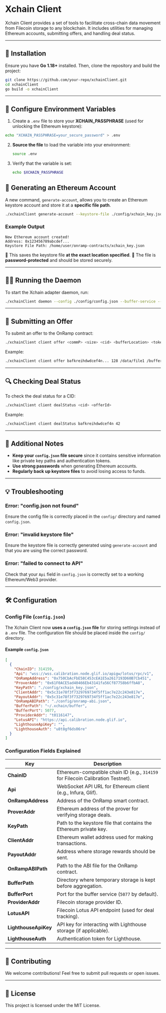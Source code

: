 # Xchain Client

Xchain Client provides a set of tools to facilitate cross-chain data movement from Filecoin storage to any blockchain. It includes utilities for managing Ethereum accounts, submitting offers, and handling deal status.

---

## 🚀 Installation

Ensure you have **Go 1.18+** installed. Then, clone the repository and build the project:

```sh
git clone https://github.com/your-repo/xchainClient.git
cd xchainClient
go build -o xchainClient
```
---

## 📌 Configure Environment Variables
1. Create a `.env` file to store your **XCHAIN_PASSPHRASE** (used for unlocking the Ethereum keystore):

```sh
echo "XCHAIN_PASSPHRASE=your_secure_password" > .env
```

2. **Source the file** to load the variable into your environment:
   ```sh
   source .env
   ```

3. Verify that the variable is set:
   ```sh
   echo $XCHAIN_PASSPHRASE
   ```

## 🔑 **Generating an Ethereum Account**

A new command, `generate-account`, allows you to create an Ethereum keystore account and store it at a **specific file path**.

```sh
./xchainClient generate-account --keystore-file ./config/xchain_key.json --password "$XCHAIN_PASSPHRASE"

```

### **Example Output**
```
New Ethereum account created!
Address: 0x123456789abcdef...
Keystore File Path: /home/user/onramp-contracts/xchain_key.json
```

🔹 This saves the keystore file **at the exact location specified**.
🔹 The file is **password-protected** and should be stored securely.

---

## 🏃‍♂️ Running the Daemon

To start the Xchain adapter daemon, run:

```sh
./xchainClient daemon --config ./config/config.json --buffer-service --aggregation-service
```

---

## 📡 **Submitting an Offer**

To submit an offer to the OnRamp contract:

```sh
./xchainClient client offer <commP> <size> <cid> <bufferLocation> <token-hex> <token-amount>
```

Example:
```sh
./xchainClient client offer bafkreihdwdcef4n... 128 /data/file1 /buffers/ 0x6B175474E89094C44Da98b954EedeAC495271d0F 1000
```

---

## 🔍 **Checking Deal Status**

To check the deal status for a CID:

```sh
./xchainClient client dealStatus <cid> <offerId>
```

Example:
```sh
./xchainClient client dealStatus bafkreihdwdcef4n 42
```

---

## 📖 **Additional Notes**
- **Keep your `config.json` file secure** since it contains sensitive information like private key paths and authentication tokens.
- **Use strong passwords** when generating Ethereum accounts.
- **Regularly back up keystore files** to avoid losing access to funds.

---

## 💡 **Troubleshooting**
### Error: "config.json not found"
Ensure the config file is correctly placed in the `config/` directory and named `config.json`.

### Error: "invalid keystore file"
Ensure the keystore file is correctly generated using `generate-account` and that you are using the correct password.

### Error: "failed to connect to API"
Check that your `Api` field in `config.json` is correctly set to a working Ethereum/Web3 provider.

---

## 🛠️ Configuration

### **Config File (`config.json`)**

The Xchain Client now **uses a `config.json` file** for storing settings instead of a `.env` file. The configuration file should be placed inside the `config/` directory.

#### **Example `config.json`**
```json
[
  {
    "ChainID": 314159,
    "Api": "wss://wss.calibration.node.glif.io/apigw/lotus/rpc/v1",
    "OnRampAddress": "0x750CbAcFbE58C453cEA1E5a2617193D60B7Cb451",
    "ProverAddr": "0x61F0ACE5ad40466Eb43141fa56Cf87758b6ffbA8",
    "KeyPath": "./config/xchain_key.json",
    "ClientAddr": "0x5c31e78f3f7329769734f5ff1ac7e22c243e817e",
    "PayoutAddr": "0x5c31e78f3f7329769734f5ff1ac7e22c243e817e",
    "OnRampABIPath": "./config/onramp-abi.json",
    "BufferPath": "~/.xchain/buffer",
    "BufferPort": 5077,
    "ProviderAddr": "t0116147",
    "LotusAPI": "https://api.calibration.node.glif.io",
    "LighthouseApiKey": "",
    "LighthouseAuth": "u8t8gf6ds06re"
  }
]
```

### **Configuration Fields Explained**
| Key | Description |
|------|------------|
| **ChainID** | Ethereum-compatible chain ID (e.g., `314159` for Filecoin Calibration Testnet). |
| **Api** | WebSocket API URL for Ethereum client (e.g., Infura, Glif). |
| **OnRampAddress** | Address of the OnRamp smart contract. |
| **ProverAddr** | Ethereum address of the prover for verifying storage deals. |
| **KeyPath** | Path to the keystore file that contains the Ethereum private key. |
| **ClientAddr** | Ethereum wallet address used for making transactions. |
| **PayoutAddr** | Address where storage rewards should be sent. |
| **OnRampABIPath** | Path to the ABI file for the OnRamp contract. |
| **BufferPath** | Directory where temporary storage is kept before aggregation. |
| **BufferPort** | Port for the buffer service (`5077` by default). |
| **ProviderAddr** | Filecoin storage provider ID. |
| **LotusAPI** | Filecoin Lotus API endpoint (used for deal tracking). |
| **LighthouseApiKey** | API key for interacting with Lighthouse storage (if applicable). |
| **LighthouseAuth** | Authentication token for Lighthouse. |

---

## 🤝 **Contributing**
We welcome contributions! Feel free to submit pull requests or open issues.

---

## 📜 **License**
This project is licensed under the MIT License.
